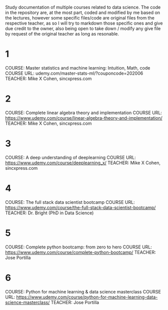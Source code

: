 Study documentation of multiple courses related to data science.
The code in the repository are, at the most part, coded and modified by me based on the lectures, however some specific files/code are original files from
the respective teacher, as so I will try to markdown those specific ones and give due credit to the owner, also being open to take down / modify any give file
by request of the original teacher as long as resonable.

# 1
  COURSE: Master statistics and machine learning: Intuition, Math, code
  COURSE URL: udemy.com/master-stats-ml/?couponcode=202006
  TEACHER: Mike X Cohen, sincxpress.com

# 2
  COURSE: Complete linear algebra theory and implementation
  COURSE URL: https://www.udemy.com/course/linear-algebra-theory-and-implementation/
  TEACHER: Mike X Cohen, sincxpress.com 
 
# 3
  COURSE: A deep understanding of deeplearning
  COURSE URL: https://www.udemy.com/course/deeplearning_x/
  TEACHER: Mike X Cohen, sincxpress.com 
  
# 4
  COURSE: The full stack data scientist bootcamp
  COURSE URL: https://www.udemy.com/course/the-full-stack-data-scientist-bootcamp/
  TEACHER: Dr. Bright (PhD in Data Science)
  
# 5
  COURSE: Complete python bootcamp: from zero to hero
  COURSE URL: https://www.udemy.com/course/complete-python-bootcamp/
  TEACHER: Jose Portilla

# 6
  COURSE: Python for machine learning & data science masterclass
  COURSE URL: https://www.udemy.com/course/python-for-machine-learning-data-science-masterclass/
  TEACHER: Jose Portilla
